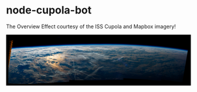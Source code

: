 # node-cupola-bot
The Overview Effect courtesy of the ISS Cupola and Mapbox imagery!

![](images/cupola-header.png)

